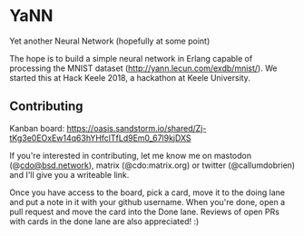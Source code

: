 # YaNN

Yet another Neural Network (hopefully at some point)

The hope is to build a simple neural network in Erlang capable of processing
the MNIST dataset (http://yann.lecun.com/exdb/mnist/). We started this at
Hack Keele 2018, a hackathon at Keele University.

## Contributing

Kanban board:
https://oasis.sandstorm.io/shared/Zj-tKg3e0EOxEw14q63hYHfclTfLd9Em0_67l9kjDXS

If you're interested in contributing, let me know me on mastodon
(@cdo@bsd.network), matrix (@cdo:matrix.org) or twitter (@callumdobrien)
and I'll give you a writeable link.

Once you have access to the board, pick a card, move it to the doing
lane and put a note in it with your github username. When you're done, open a
pull request and move the card into the Done lane. Reviews of open PRs with
cards in the done lane are also appreciated! :)
